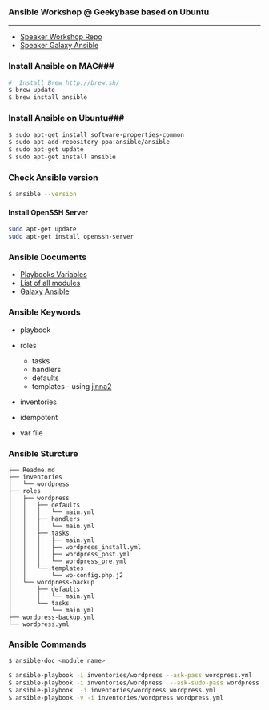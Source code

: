 ### Ansible Workshop @ Geekybase based on Ubuntu
--------
- [Speaker Workshop Repo](https://github.com/winggundamth/ansible-workshop-01)
- [Speaker Galaxy Ansible](https://galaxy.ansible.com/winggundamth/)

### Install Ansible on MAC###

```sh
#  Install Brew http://brew.sh/
$ brew update
$ brew install ansible
```

### Install Ansible on Ubuntu###

```sh
$ sudo apt-get install software-properties-common
$ sudo apt-add-repository ppa:ansible/ansible
$ sudo apt-get update
$ sudo apt-get install ansible
```

### Check Ansible version

```sh
$ ansible --version
```

#### Install OpenSSH Server

```sh
sudo apt-get update
sudo apt-get install openssh-server
```

### Ansible Documents
- [Playbooks Variables](http://docs.ansible.com/ansible/playbooks_variables.html)
- [List of all modules](http://docs.ansible.com/ansible/list_of_all_modules.html)
- [Galaxy Ansible](https://galaxy.ansible.com/)

### Ansible Keywords
- playbook
- roles
  - tasks
  - handlers
  - defaults
  - templates - using [jinna2](http://jinja.pocoo.org/docs/dev/)

- inventories

- idempotent 
- var file

### Ansible Sturcture

```
├── Readme.md
├── inventories
│   └── wordpress
├── roles
│   ├── wordpress
│   │   ├── defaults
│   │   │   └── main.yml
│   │   ├── handlers
│   │   │   └── main.yml
│   │   ├── tasks
│   │   │   ├── main.yml
│   │   │   ├── wordpress_install.yml
│   │   │   ├── wordpress_post.yml
│   │   │   └── wordpress_pre.yml
│   │   └── templates
│   │       └── wp-config.php.j2
│   └── wordpress-backup
│       ├── defaults
│       │   └── main.yml
│       └── tasks
│           └── main.yml
├── wordpress-backup.yml
└── wordpress.yml
```

### Ansible Commands

```sh
$ ansible-doc <module_name>

$ ansible-playbook -i inventories/wordpress --ask-pass wordpress.yml
$ ansible-playbook -i inventories/wordpress  --ask-sudo-pass wordpress.yml
$ ansible-playbook  -i inventories/wordpress wordpress.yml
$ ansible-playbook -v -i inventories/wordpress wordpress.yml
```
